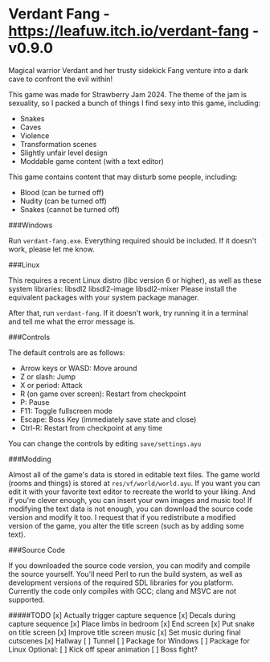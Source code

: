 Verdant Fang - https://leafuw.itch.io/verdant-fang - v0.9.0
============

Magical warrior Verdant and her trusty sidekick Fang venture into a dark cave to
confront the evil within!

This game was made for Strawberry Jam 2024.  The theme of the jam is sexuality,
so I packed a bunch of things I find sexy into this game, including:
  - Snakes
  - Caves
  - Violence
  - Transformation scenes
  - Slightly unfair level design
  - Moddable game content (with a text editor)

This game contains content that may disturb some people, including:
  - Blood (can be turned off)
  - Nudity (can be turned off)
  - Snakes (cannot be turned off)

###Windows

Run `verdant-fang.exe`.  Everything required should be included.  If it doesn't
work, please let me know.

###Linux

This requires a recent Linux distro (libc version 6 or higher), as well as these
system libraries:
   libsdl2 libsdl2-image libsdl2-mixer
Please install the equivalent packages with your system package manager.

After that, run `verdant-fang`.  If it doesn't work, try running it in a
terminal and tell me what the error message is.

###Controls

The default controls are as follows:
  - Arrow keys or WASD: Move around
  - Z or slash: Jump
  - X or period: Attack
  - R (on game over screen): Restart from checkpoint
  - P: Pause
  - F11: Toggle fullscreen mode
  - Escape: Boss Key (immediately save state and close)
  - Ctrl-R: Restart from checkpoint at any time

You can change the controls by editing `save/settings.ayu`

###Modding

Almost all of the game's data is stored in editable text files.  The game world
(rooms and things) is stored at `res/vf/world/world.ayu`.  If you want you can
edit it with your favorite text editor to recreate the world to your liking.
And if you're clever enough, you can insert your own images and music too!  If
modifying the text data is not enough, you can download the source code version
and modify it too.  I request that if you redistribute a modified version of the
game, you alter the title screen (such as by adding some text).

###Source Code

If you downloaded the source code version, you can modify and compile the source
yourself.  You'll need Perl to run the build system, as well as development
versions of the required SDL libraries for you platform.  Currently the code
only compiles with GCC; clang and MSVC are not supported.

#####TODO
[x] Actually trigger capture sequence
[x] Decals during capture sequence
[x] Place limbs in bedroom
[x] End screen
[x] Put snake on title screen
[x] Improve title screen music
[x] Set music during final cutscenes
[x] Hallway
[ ] Tunnel
[ ] Package for Windows
[ ] Package for Linux
Optional:
[ ] Kick off spear animation
[ ] Boss fight?
